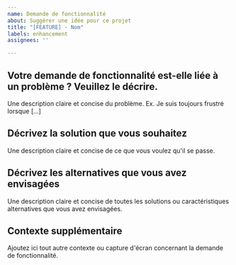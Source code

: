 ```yaml
---
name: Demande de fonctionnalité
about: Suggérer une idée pour ce projet
title: "[FEATURE] - Nom"
labels: enhancement
assignees: ''

---
```


## Votre demande de fonctionnalité est-elle liée à un problème ? Veuillez le décrire.
Une description claire et concise du problème. Ex. Je suis toujours frustré lorsque [...]

## Décrivez la solution que vous souhaitez
Une description claire et concise de ce que vous voulez qu'il se passe.

## Décrivez les alternatives que vous avez envisagées
Une description claire et concise de toutes les solutions ou caractéristiques alternatives que vous avez envisagées.

## Contexte supplémentaire
Ajoutez ici tout autre contexte ou capture d'écran concernant la demande de fonctionnalité.
